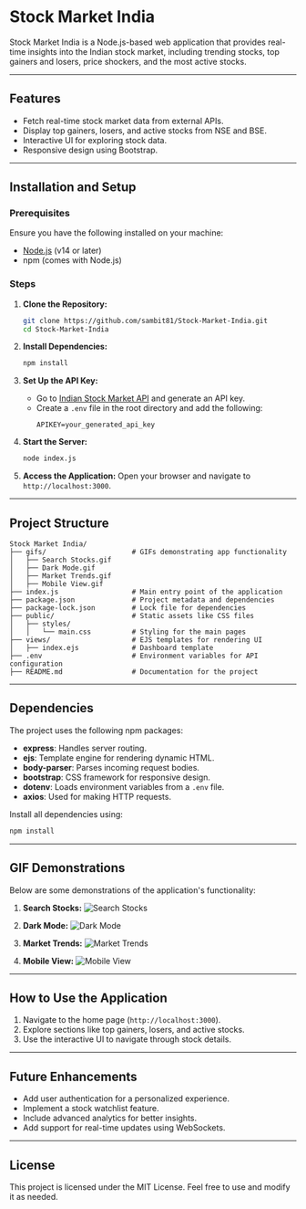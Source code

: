 # Stock Market India

Stock Market India is a Node.js-based web application that provides real-time insights into the Indian stock market, including trending stocks, top gainers and losers, price shockers, and the most active stocks.

---

## Features

- Fetch real-time stock market data from external APIs.
- Display top gainers, losers, and active stocks from NSE and BSE.
- Interactive UI for exploring stock data.
- Responsive design using Bootstrap.

---

## Installation and Setup

### Prerequisites

Ensure you have the following installed on your machine:
- [Node.js](https://nodejs.org/) (v14 or later)
- npm (comes with Node.js)

### Steps

1. **Clone the Repository:**
   ```bash
   git clone https://github.com/sambit81/Stock-Market-India.git
   cd Stock-Market-India
   ```

2. **Install Dependencies:**
   ```bash
   npm install
   ```

3. **Set Up the API Key:**
   - Go to [Indian Stock Market API](https://indianapi.in/indian-stock-market) and generate an API key.
   - Create a `.env` file in the root directory and add the following:
     ```env
     APIKEY=your_generated_api_key
     ```

4. **Start the Server:**
   ```bash
   node index.js
   ```

5. **Access the Application:**
   Open your browser and navigate to `http://localhost:3000`.

---

## Project Structure

```
Stock Market India/
├── gifs/                     # GIFs demonstrating app functionality
│   ├── Search Stocks.gif
│   ├── Dark Mode.gif
│   ├── Market Trends.gif
│   ├── Mobile View.gif
├── index.js                  # Main entry point of the application
├── package.json              # Project metadata and dependencies
├── package-lock.json         # Lock file for dependencies
├── public/                   # Static assets like CSS files
│   ├── styles/
│   │   └── main.css          # Styling for the main pages
├── views/                    # EJS templates for rendering UI
│   ├── index.ejs             # Dashboard template
├── .env                      # Environment variables for API configuration
├── README.md                 # Documentation for the project
```

---

## Dependencies

The project uses the following npm packages:

- **express**: Handles server routing.
- **ejs**: Template engine for rendering dynamic HTML.
- **body-parser**: Parses incoming request bodies.
- **bootstrap**: CSS framework for responsive design.
- **dotenv**: Loads environment variables from a `.env` file.
- **axios**: Used for making HTTP requests.

Install all dependencies using:
```bash
npm install
```

---

## GIF Demonstrations

Below are some demonstrations of the application's functionality:

1. **Search Stocks:**
   ![Search Stocks](gifs/Search%20Stocks.gif)

2. **Dark Mode:**
   ![Dark Mode](gifs/Dark%20Mode.gif)

3. **Market Trends:**
   ![Market Trends](gifs/Market%20Trends.gif)

4. **Mobile View:**
   ![Mobile View](gifs/Mobile%20View.gif)

---

## How to Use the Application

1. Navigate to the home page (`http://localhost:3000`).
2. Explore sections like top gainers, losers, and active stocks.
3. Use the interactive UI to navigate through stock details.

---

## Future Enhancements

- Add user authentication for a personalized experience.
- Implement a stock watchlist feature.
- Include advanced analytics for better insights.
- Add support for real-time updates using WebSockets.

---

## License

This project is licensed under the MIT License. Feel free to use and modify it as needed.

